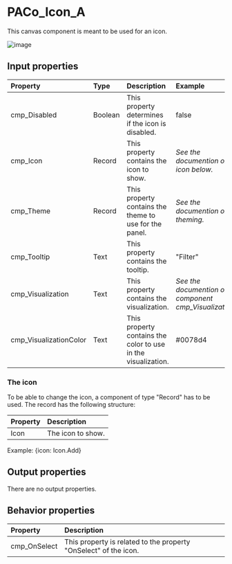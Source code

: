 # PACo_Icon_A

This canvas component is meant to be used for an icon.

![image](https://user-images.githubusercontent.com/35654198/204077593-0f53ebd9-d6de-4937-b1a2-774a08c8603c.png)

## **Input properties**

| Property | Type | Description | Example |
| :--- | :--- | :--- | :--- |
| cmp_Disabled | Boolean | This property determines if the icon is disabled. | false |
| cmp_Icon | Record | This property contains the icon to show. | *See the documention on the icon below.* |
| cmp_Theme | Record | This property contains the theme to use for the panel. | *See the documention on theming.* |
| cmp_Tooltip | Text | This property contains the tooltip. | "Filter" |
| cmp_Visualization | Text | This property contains the visualization. | *See the documention on the component cmp_Visualization_A.* |
| cmp_VisualizationColor | Text | This property contains the color to use in the visualization. | #0078d4 |

### The icon
To be able to change the icon, a component of type "Record" has to be used. The record has the following structure:

| Property | Description |
| :--- | :--- |
| Icon | The icon to show. |

Example:
{icon: Icon.Add}

## **Output properties**

There are no output properties.

## **Behavior properties**

| Property | Description |
| :--- | :--- |
| cmp_OnSelect | This property is related to the property "OnSelect" of the icon. |
